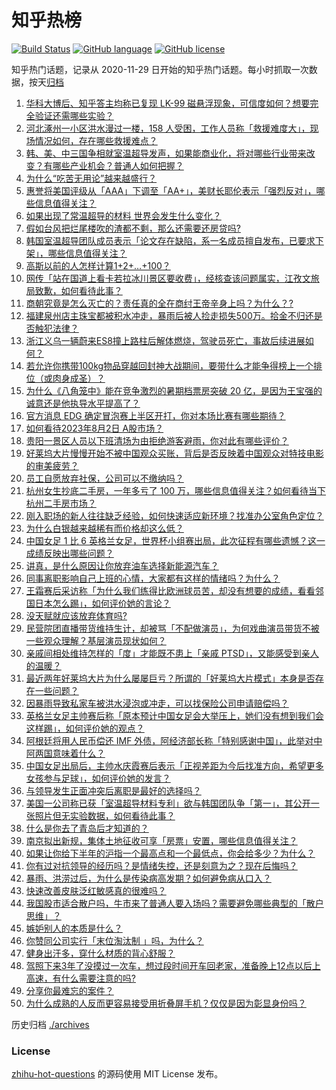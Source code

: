 # 知乎热榜
[![Build Status](https://github.com/ToWeLong/zhihu-hot-questions/workflows/CI/badge.svg)](https://github.com/ToWeLong/zhihu-hot-questions/actions)
[![GitHub language](https://img.shields.io/badge/language-golang-orange.svg)](https://golang.org/)
[![GitHub license](https://img.shields.io/github/license/ToWeLong/zhihu-hot-questions)](https://github.com/ToWeLong/zhihu-hot-questions/blob/main/LICENSE)

知乎热门话题，记录从 2020-11-29 日开始的知乎热门话题。每小时抓取一次数据，按天[归档](./archives)

<!-- BEGIN -->

1. [华科大博后、知乎答主均称已复现 LK-99 磁悬浮现象，可信度如何？想要完全验证还需哪些实验？](https://www.zhihu.com/question/615044128)
1. [河北涿州一小区洪水漫过一楼，158 人受困，工作人员称「救援难度大」，现场情况如何，存在哪些救援难点？](https://www.zhihu.com/question/615004609)
1. [韩、美、中三国争相就室温超导发声，如果能商业化，将对哪些行业带来改变？有哪些产业机会？普通人如何把握？](https://www.zhihu.com/question/615099733)
1. [为什么“吃苦无用论”越来越盛行？](https://www.zhihu.com/question/614740349)
1. [惠誉将美国评级从「AAA」下调至「AA+」，美财长耶伦表示「强烈反对」，哪些信息值得关注？](https://www.zhihu.com/question/615184767)
1. [如果出现了常温超导的材料 世界会发生什么变化？](https://www.zhihu.com/question/442353745)
1. [假如台风把烂尾楼吹的渣都不剩，那么还需要还房贷吗?](https://www.zhihu.com/question/614444541)
1. [韩国室温超导团队成员表示「论文存在缺陷，系一名成员擅自发布，已要求下架」，哪些信息值得关注？](https://www.zhihu.com/question/615193208)
1. [高斯以前的人怎样计算1+2+…+100？](https://www.zhihu.com/question/605862776)
1. [网传「站在国道上看卡若拉冰川景区要收费」，经核查该问题属实，江孜文旅局致歉，如何看待此事？](https://www.zhihu.com/question/615006214)
1. [商朝究竟是怎么灭亡的？责任真的全在商纣王帝辛身上吗？为什么？?](https://www.zhihu.com/question/551822152)
1. [福建泉州店主珠宝都被积水冲走，暴雨后被人捡走损失500万。拾金不归还是否触犯法律？](https://www.zhihu.com/question/614745868)
1. [浙江义乌一辆蔚来ES8撞上路柱后解体燃烧，驾驶员死亡，事故后续进展如何？](https://www.zhihu.com/question/615086610)
1. [若允许你携带100kg物品穿越回封神大战期间，要带什么才能争得榜上一个排位（或肉身成圣）？](https://www.zhihu.com/question/614902108)
1. [为什么《八角笼中》能在竞争激烈的暑期档票房突破 20 亿，是因为王宝强的诚意还是他执导水平提高了？](https://www.zhihu.com/question/614850081)
1. [官方消息 EDG 确定冒泡赛上半区开打，你对本场比赛有哪些期待？](https://www.zhihu.com/question/614404673)
1. [如何看待2023年8月2日 A股市场？](https://www.zhihu.com/question/615185215)
1. [贵阳一景区人员以下班清场为由拒绝游客避雨，你对此有哪些评价？](https://www.zhihu.com/question/614763710)
1. [好莱坞大片慢慢开始不被中国观众买账，背后是否反映着中国观众对特技电影的审美疲劳？](https://www.zhihu.com/question/614718069)
1. [员工自愿放弃社保，公司可以不缴纳吗？](https://www.zhihu.com/question/608722784)
1. [杭州女生抄底二手房，一年多亏了 100 万，哪些信息值得关注？如何看待当下杭州二手房市场？](https://www.zhihu.com/question/615039891)
1. [刚入职场的新人往往缺乏经验，如何快速适应新环境？找准办公室角色定位？](https://www.zhihu.com/question/615117484)
1. [为什么白银越来越稀有而价格却这么低？](https://www.zhihu.com/question/56864369)
1. [中国女足 1 比 6 英格兰女足，世界杯小组赛出局，此次征程有哪些遗憾？这一成绩反映出哪些问题？](https://www.zhihu.com/question/615123463)
1. [讲真，是什么原因让你放弃油车选择新能源汽车？](https://www.zhihu.com/question/615049013)
1. [同事离职影响自己上班的心情，大家都有这样的情绪吗？为什么？](https://www.zhihu.com/question/614839970)
1. [王霜赛后采访称「为什么我们练得比欧洲球员苦，却没有想要的成绩，看看邻国日本怎么踢」，如何评价她的言论？](https://www.zhihu.com/question/615166985)
1. [没天赋就应该放弃体育吗?](https://www.zhihu.com/question/607606544)
1. [民营院团直播带货维持生计，却被骂「不配做演员」，为何戏曲演员带货不被一些观众理解？基层演员现状如何？](https://www.zhihu.com/question/613888386)
1. [亲戚间相处维持怎样的「度」才能既不患上「亲戚 PTSD」，又能感受到亲人的温暖？](https://www.zhihu.com/question/615025736)
1. [最近两年好莱坞大片为什么屡屡巨亏？所谓的「好莱坞大片模式」本身是否存在一些问题？](https://www.zhihu.com/question/22569341)
1. [因暴雨导致私家车被洪水浸泡或冲走，可以找保险公司申请赔偿吗？](https://www.zhihu.com/question/614995013)
1. [英格兰女足主帅赛后称「原本预计中国女足会大举压上，她们没有想到我们会这样踢」，如何评价她的观点？](https://www.zhihu.com/question/615168194)
1. [阿根廷将用人民币偿还 IMF 外债，阿经济部长称「特别感谢中国」，此举对中阿两国意味着什么？](https://www.zhihu.com/question/615186019)
1. [中国女足出局后，主帅水庆霞赛后表示「正视差距为今后找准方向，希望更多女孩参与足球」，如何评价她的发言？](https://www.zhihu.com/question/615123704)
1. [与领导发生正面冲突后离职是最好的选择吗？](https://www.zhihu.com/question/614874566)
1. [美国一公司称已获「室温超导材料专利」欲与韩国团队争「第一」，其公开一张照片但无实验数据，如何看待此事？](https://www.zhihu.com/question/615009520)
1. [什么是你去了青岛后才知道的？](https://www.zhihu.com/question/328639081)
1. [南京拟出新规，集体土地征收可享「房票」安置，哪些信息值得关注？](https://www.zhihu.com/question/615204220)
1. [如果让你给下半年的沪指一个最高点和一个最低点，你会给多少？为什么？](https://www.zhihu.com/question/614428207)
1. [你有过对抗领导的经历吗？是情绪失控，还是刻意为之？现在后悔吗？](https://www.zhihu.com/question/614875309)
1. [暴雨、洪涝过后，为什么是传染病高发期？如何避免病从口入？](https://www.zhihu.com/question/614725170)
1. [快速改善皮肤泛红敏感真的很难吗？](https://www.zhihu.com/question/615066418)
1. [我国股市适合散户吗，牛市来了普通人要入场吗？需要避免哪些典型的「散户思维」？](https://www.zhihu.com/question/614428092)
1. [嫉妒别人的本质是什么？](https://www.zhihu.com/question/608220925)
1. [你赞同公司实行「末位淘汰制 」吗，为什么？](https://www.zhihu.com/question/400707798)
1. [健身出汗多，穿什么材质的背心舒服？](https://www.zhihu.com/question/611954893)
1. [驾照下来3年了没摸过一次车，想过段时间开车回老家，准备晚上12点以后上高速，有什么需要注意的吗?](https://www.zhihu.com/question/611144012)
1. [分享你最难忘的案件？](https://www.zhihu.com/question/62771754)
1. [为什么成熟的人反而更容易接受用折叠屏手机？仅仅是因为彰显身份吗？](https://www.zhihu.com/question/615081530)

<!-- END -->

历史归档 [./archives](./archives)


### License
[zhihu-hot-questions](https://github.com/towelong/zhihu-hot-questions) 的源码使用 MIT License 发布。